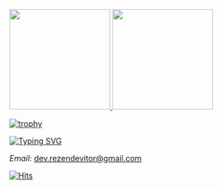 <div>
  <a href="https://github.com/Ctorum">
  <img height="180em" src="https://github-readme-stats-git-masterrstaa-rickstaa.vercel.app/api?username=Ctorum&show_icons=true&theme=dracula&include_all_commits=true&count_private=true"/>
  <img height="180em" src="https://github-readme-stats-git-masterrstaa-rickstaa.vercel.app/api/top-langs/?username=Ctorum&layout=compact&langs_count=7&theme=dracula&hide=html,css,java"/>
  <br/>
  </a>
</div>

[![trophy](https://github-profile-trophy.vercel.app/?username=ryo-ma&theme=onedark&column=4)](https://github.com/ryo-ma/github-profile-trophy)

[![Typing SVG](https://readme-typing-svg.herokuapp.com?color=%239825b6&multiline=true&width=500&height=270&lines=Hi+there+%F0%9F%91%8B.;I'm+Vitor%2C;A++JavaScript+developer%F0%9F%91%A8%E2%80%8D%F0%9F%92%BB.;-%2F%2F-;I'm+going+to+talk+a+little+bit+about+me%3A;%E2%80%A2I%E2%80%99m+currently+working+on+LeParse+RealTime%F0%9F%94%AD;%E2%80%A2I%E2%80%99m+currently+learning+Elixir+better%F0%9F%8C%B1;%E2%80%A2You+can+reach+me+sending+an+email%F0%9F%93%AB;%E2%80%A2Fun+fact%3A+I'm+always+starving%F0%9F%8D%94)](https://git.io/typing-svg)

*Email*: dev.rezendevitor@gmail.com

[![Hits](https://hits.seeyoufarm.com/api/count/incr/badge.svg?url=https%3A%2F%2Fgithub.com%2FCtorum&count_bg=%239F1FC1&title_bg=%23555555&icon=github.svg&icon_color=%23E7E7E7&title=Hits&edge_flat=false)](https://hits.seeyoufarm.com)
